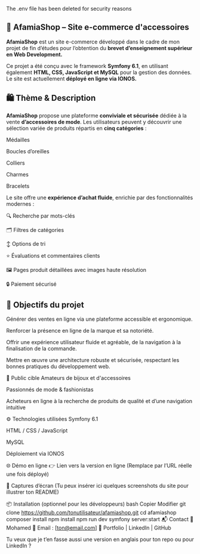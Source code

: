 The .env file has been deleted for security reasons
## 💎 AfamiaShop – Site e-commerce d'accessoires
**AfamiaShop** est un site e-commerce développé dans le cadre de mon projet de fin d’études pour l’obtention du **brevet d’enseignement supérieur en Web Development.**

Ce projet a été conçu avec le framework **Symfony 6.1**, en utilisant également **HTML, CSS, JavaScript et MySQL** pour la gestion des données. Le site est actuellement **déployé en ligne via IONOS.**

## 🛍️ Thème & Description
**AfamiaShop** propose une plateforme **conviviale et sécurisée** dédiée à la vente **d’accessoires de mode**. Les utilisateurs peuvent y découvrir une sélection variée de produits répartis en **cinq catégories** :

Médailles

Boucles d’oreilles

Colliers

Charmes

Bracelets

Le site offre une **expérience d’achat fluide**, enrichie par des fonctionnalités modernes :

🔍 Recherche par mots-clés

🗂️ Filtres de catégories

↕️ Options de tri

⭐ Évaluations et commentaires clients

🖼️ Pages produit détaillées avec images haute résolution

🔒 Paiement sécurisé

## 🎯 Objectifs du projet
Générer des ventes en ligne via une plateforme accessible et ergonomique.

Renforcer la présence en ligne de la marque et sa notoriété.

Offrir une expérience utilisateur fluide et agréable, de la navigation à la finalisation de la commande.

Mettre en œuvre une architecture robuste et sécurisée, respectant les bonnes pratiques du développement web.

👥 Public cible
Amateurs de bijoux et d'accessoires

Passionnés de mode & fashionistas

Acheteurs en ligne à la recherche de produits de qualité et d’une navigation intuitive

⚙️ Technologies utilisées
Symfony 6.1

HTML / CSS / JavaScript

MySQL

Déploiement via IONOS

🌐 Démo en ligne
👉 Lien vers la version en ligne (Remplace par l’URL réelle une fois déployé)

📸 Captures d’écran
(Tu peux insérer ici quelques screenshots du site pour illustrer ton README)

📦 Installation (optionnel pour les développeurs)
bash
Copier
Modifier
git clone https://github.com/tonutilisateur/afamiashop.git
cd afamiashop
composer install
npm install
npm run dev
symfony server:start
📬 Contact
👤 Mohamed
📧 Email : [ton@email.com]
🔗 Portfolio | LinkedIn | GitHub

Tu veux que je t’en fasse aussi une version en anglais pour ton repo ou pour LinkedIn ?
